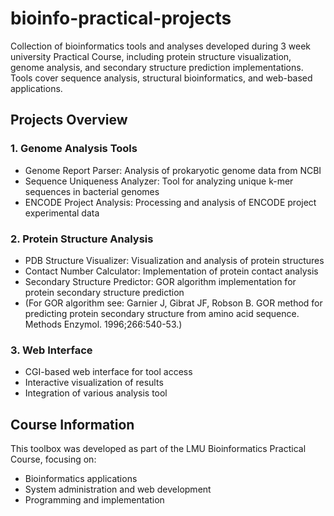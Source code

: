# bioinfo-practical-projects
Collection of bioinformatics tools and analyses developed during 3 week university Practical Course, including protein structure visualization, genome analysis, and secondary structure prediction implementations. Tools cover sequence analysis, structural bioinformatics, and web-based applications.

## Projects Overview

### 1. Genome Analysis Tools
- Genome Report Parser: Analysis of prokaryotic genome data from NCBI
- Sequence Uniqueness Analyzer: Tool for analyzing unique k-mer sequences in bacterial genomes
- ENCODE Project Analysis: Processing and analysis of ENCODE project experimental data

### 2. Protein Structure Analysis
- PDB Structure Visualizer: Visualization and analysis of protein structures
- Contact Number Calculator: Implementation of protein contact analysis
- Secondary Structure Predictor: GOR algorithm implementation for protein secondary structure prediction
- (For GOR algorithm see: Garnier J, Gibrat JF, Robson B. GOR method for predicting protein secondary structure from amino acid sequence. Methods Enzymol. 1996;266:540-53.)

### 3. Web Interface
- CGI-based web interface for tool access
- Interactive visualization of results
- Integration of various analysis tool

## Course Information
This toolbox was developed as part of the LMU Bioinformatics Practical Course, focusing on:
- Bioinformatics applications
- System administration and web development
- Programming and implementation

